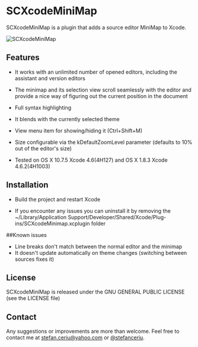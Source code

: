 # SCXcodeMiniMap

SCXcodeMiniMap is a plugin that adds a source editor MiniMap to Xcode.

![SCXcodeMiniMap](https://dl.dropboxusercontent.com/u/12748201/SCXcodeMiniMap.png)

## Features
- It works with an unlimited number of opened editors, including the assistant and version editors
- The minimap and its selection view scroll seamlessly with the editor and provide a nice way of figuring out the current position in the document
- Full syntax highlighting
- It blends with the currently selected theme 
- View menu item for showing/hiding it (Ctrl+Shift+M)
- Size configurable via the kDefaultZoomLevel parameter (defaults to 10% out of the editor's size)

- Tested on OS X 10.7.5 Xcode 4.6(4H127) and OS X 1.8.3 Xcode 4.6.2(4H1003)

## Installation
- Build the project and restart Xcode

- If you encounter any issues you can uninstall it by removing the ~/Library/Application Support/Developer/Shared/Xcode/Plug-ins/SCXcodeMinimap.xcplugin folder

##Known issues
- Line breaks don't match between the normal editor and the minimap
- It doesn't update automatically on theme changes (switching between sources fixes it) 
 
## License
SCXcodeMiniMap is released under the GNU GENERAL PUBLIC LICENSE (see the LICENSE file)

## Contact
Any suggestions or improvements are more than welcome. Feel free to contact me at [stefan.ceriu@yahoo.com](mailto:stefan.ceriu@yahoo.com) or [@stefanceriu](https://twitter.com/stefanceriu).